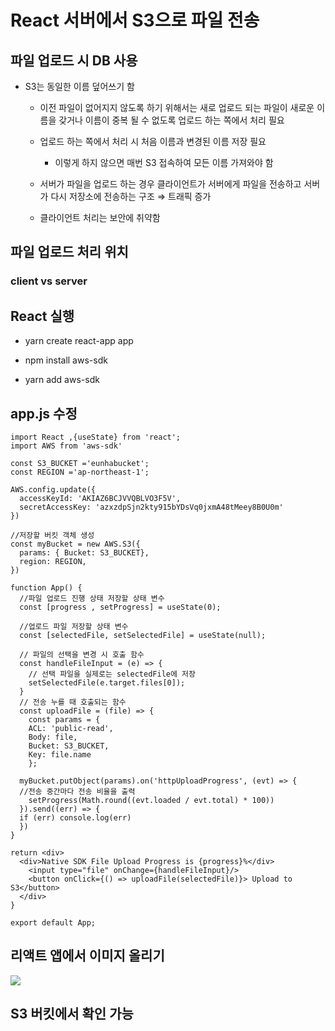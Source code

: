 React 서버에서 S3으로 파일 전송
=====================

파일 업로드 시 DB 사용
--------------

*   S3는 동일한 이름 덮어쓰기 함
    
    *   이전 파일이 없어지지 않도록 하기 위해서는 새로 업로드 되는 파일이 새로운 이름을 갖거나 이름이 중복 될 수 없도록 업로드 하는 쪽에서 처리 필요
    
    *   업로드 하는 쪽에서 처리 시 처음 이름과 변경된 이름 저장 필요
        *   이렇게 하지 않으면 매번 S3 접속하여 모든 이름 가져와야 함
    
    *   서버가 파일을 업로드 하는 경우 클라이언트가 서버에게 파일을 전송하고 서버가 다시 저장소에 전송하는 구조 ⇒ 트래픽 증가
    
    *   클라이언트 처리는 보안에 취약함

파일 업로드 처리 위치
------------

### client vs server

React 실행
--------

*   yarn create react-app app

*   npm install aws-sdk

*   yarn add aws-sdk

app.js 수정
---------

    import React ,{useState} from 'react';
    import AWS from 'aws-sdk'
    
    const S3_BUCKET ='eunhabucket';
    const REGION ='ap-northeast-1';
    
    AWS.config.update({
      accessKeyId: 'AKIAZ6BCJVVQBLVO3F5V',
      secretAccessKey: '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'
    })
    
    //저장할 버킷 객체 생성
    const myBucket = new AWS.S3({
      params: { Bucket: S3_BUCKET},
      region: REGION,
    })
    
    function App() {
      //파일 업로드 진행 상태 저장할 상태 변수
      const [progress , setProgress] = useState(0);
      
      //업로드 파일 저장할 상태 변수
      const [selectedFile, setSelectedFile] = useState(null);
      
      // 파일의 선택을 변경 시 호출 함수
      const handleFileInput = (e) => {
        // 선택 파일을 실제로는 selectedFile에 저장
        setSelectedFile(e.target.files[0]);
      }
      // 전송 누를 때 호출되는 함수
      const uploadFile = (file) => {
        const params = {
        ACL: 'public-read',
        Body: file,
        Bucket: S3_BUCKET,
        Key: file.name
        };
    
      myBucket.putObject(params).on('httpUploadProgress', (evt) => {
      //전송 중간마다 전송 비율을 출력
        setProgress(Math.round((evt.loaded / evt.total) * 100))
      }).send((err) => {
      if (err) console.log(err)
      })
    }
    
    return <div>
      <div>Native SDK File Upload Progress is {progress}%</div>
        <input type="file" onChange={handleFileInput}/>
        <button onClick={() => uploadFile(selectedFile)}> Upload to S3</button>
      </div>
    }
    
    export default App;

리액트 앱에서 이미지 올리기
---------------

[![](React%20%E1%84%89%E1%85%A5%E1%84%87%E1%85%A5%E1%84%8B%E1%85%A6%E1%84%89%E1%85%A5%20S3%E1%84%8B%E1%85%B3%E1%84%85%E1%85%A9%20%E1%84%91%E1%85%A1%E1%84%8B%E1%85%B5%E1%86%AF%20%E1%84%8C%E1%85%A5%E1%86%AB%E1%84%89%E1%85%A9%E1%86%BC%20d5228b39d3fe4257b4b0ec0d87c266aa/Untitled.png)](React%20%E1%84%89%E1%85%A5%E1%84%87%E1%85%A5%E1%84%8B%E1%85%A6%E1%84%89%E1%85%A5%20S3%E1%84%8B%E1%85%B3%E1%84%85%E1%85%A9%20%E1%84%91%E1%85%A1%E1%84%8B%E1%85%B5%E1%86%AF%20%E1%84%8C%E1%85%A5%E1%86%AB%E1%84%89%E1%85%A9%E1%86%BC%20d5228b39d3fe4257b4b0ec0d87c266aa/Untitled.png)

S3 버킷에서 확인 가능
-------------